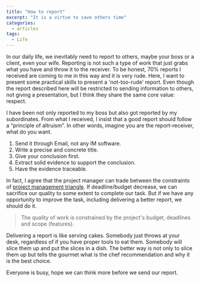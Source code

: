 ```yaml
---
title: "How to report"
excerpt: "It is a virtue to save others time"
categories:
  - articles
tags:
  - Life
---
```


In our daily life, we inevitably need to report to others, maybe your boss or a client, even your wife. Reporting is not such a type of work that just grabs what you have and throw it to the receiver. To be honest, 70% reports I received are coming to me in this way and it is very rude. Here, I want to present some practical skills to present a 'not-too-rude' report. Even though the report described here will be restricted to sending information to others, not giving a presentation, but I think they share the same core value: respect.

I have been not only reported to my boss but also got reported by my subordinates. From what I received, I insist that a good report should follow a “principle of altruism”. In other words, imagine you are the report-receiver, what do you want.

1. Send it through Email, not any IM software. 
2. Write a precise and concrete title. 
3. Give your conclusion first. 
4. Extract solid evidence to support the conclusion.
5. Have the evidence traceable.

In fact, I agree that the project manager can trade between the constraints of [project management triangle](https://en.wikipedia.org/wiki/Project_management_triangle). If deadline/budget decrease, we can sacrifice our quality to some extent to complete our task. But if we have any opportunity to improve the task, including delivering a better report, we should do it.

> The quality of work is constrained by the project's budget, deadlines and scope (features).

Delivering a report is like serving cakes. Somebody just throws at your desk, regardless of if you have proper tools to eat them. Somebody will slice them up and put the slices in a dish. The better way is not only to slice them up but tells the gourmet what is the chef recommendation and why it is the best choice.

Everyone is busy, hope we can think more before we send our report.
